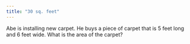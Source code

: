 ```yaml
---
title: "30 sq. feet"
---
```

Abe is installing new carpet. He buys a piece of carpet that is 5 feet long and 6 feet wide. What is the area of the carpet?

